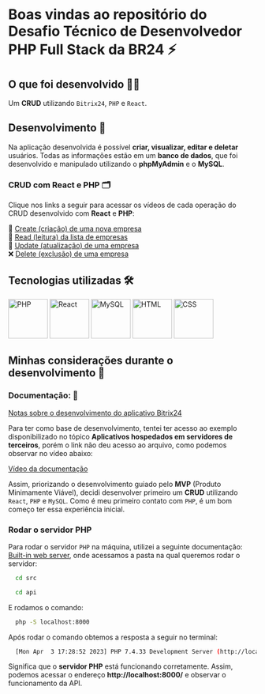 # Boas vindas ao repositório do Desafio Técnico de Desenvolvedor PHP Full Stack da BR24 ⚡

## O que foi desenvolvido 👩‍💻

Um **CRUD** utilizando `Bitrix24`, `PHP` e `React`.

## Desenvolvimento 🎯

Na aplicação desenvolvida é possível **criar, visualizar, editar e deletar** usuários. Todas as informações estão em um **banco de dados**, que foi desenvolvido e manipulado utilizando o **phpMyAdmin** e o **MySQL**.

### CRUD com React e PHP 🗂

Clique nos links a seguir para acessar os vídeos de cada operação do CRUD desenvolvido com **React** e **PHP**:

📝 [Create (criação) de uma nova empresa](https://user-images.githubusercontent.com/67391952/230394032-fe27b7e9-0091-4203-8b4f-6724a11cb642.webm) <br />
📄 [Read (leitura) da lista de empresas](https://user-images.githubusercontent.com/67391952/230394087-f9f3609d-2a8c-43b0-8e04-79fc3a9ec2dd.webm) <br />
🔄 [Update (atualização) de uma empresa](https://user-images.githubusercontent.com/67391952/230394111-baa0eaa9-3445-48f9-9ce4-4c42d57c1c49.webm) <br />
❌ [Delete (exclusão) de uma empresa](https://user-images.githubusercontent.com/67391952/230394147-1fa4ed7a-07c9-460b-95ee-c036d1892aba.webm) <br />

## Tecnologias utilizadas 🛠

<img title="PHP" alt="PHP" height="80" width="80" src="https://cdn.jsdelivr.net/gh/devicons/devicon/icons/php/php-original.svg" /> <img title="React" alt="React" height="80" width="80" src="https://cdn.jsdelivr.net/gh/devicons/devicon/icons/react/react-original.svg" /> <img title="MySQL" alt="MySQL" height="80" width="80" src="https://cdn.jsdelivr.net/gh/devicons/devicon/icons/mysql/mysql-original.svg" /> <img title="HTML" alt="HTML" height="80" width="80" src="https://cdn.jsdelivr.net/gh/devicons/devicon/icons/html5/html5-original.svg" /> <img title="CSS" alt="CSS" height="80" width="80" src="https://cdn.jsdelivr.net/gh/devicons/devicon/icons/css3/css3-original.svg" />
          
## Minhas considerações durante o desenvolvimento 📝

### Documentação: 📌

[Notas sobre o desenvolvimento do aplicativo Bitrix24](https://training.bitrix24.com/rest_help/)

Para ter como base de desenvolvimento, tentei ter acesso ao exemplo disponibilizado no tópico **Aplicativos hospedados em servidores de terceiros**, porém o link não deu acesso ao arquivo, como podemos observar no vídeo abaixo:

[Vídeo da documentação](https://github.com/Kecbm/desafio-BR-24/blob/main/src/docs/01.%20Exemplo%20da%20documenta%C3%A7%C3%A3o.webm?raw=true)

Assim, priorizando o desenvolvimento guiado pelo **MVP** (Produto Minimamente Viável), decidi desenvolver primeiro um **CRUD** utilizando `React`, `PHP` e `MySQL`. Como é meu primeiro contato com `PHP`, é um bom começo ter essa experiência inicial.

### Rodar o servidor PHP

Para rodar o servidor `PHP` na máquina, utilizei a seguinte documentação: [Built-in web server](https://www.php.net/manual/en/features.commandline.webserver.php), onde acessamos a pasta na qual queremos rodar o servidor:

```bash
  cd src
```

```bash
  cd api
```

E rodamos o comando:

```bash
  php -S localhost:8000
```

Após rodar o comando obtemos a resposta a seguir no terminal:

```bash
  [Mon Apr  3 17:28:52 2023] PHP 7.4.33 Development Server (http://localhost:8000) started
```

Significa que o **servidor PHP** está funcionando corretamente. Assim, podemos acessar o endereço **http://localhost:8000/** e observar o funcionamento da API.
